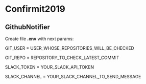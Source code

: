 # Confirmit2019


## GithubNotifier

Create file **.env** with next params:

GIT_USER = USER_WHOSE_REPOSITORIES_WILL_BE_CHECKED

GIT_REPO = REPOSITORY_TO_CHECK_LATEST_COMMIT

SLACK_TOKEN = YOUR_SLACK_API_TOKEN

SLACK_CHANNEL = YOUR_SLACK_CHANNEL_TO_SEND_MESSAGE
